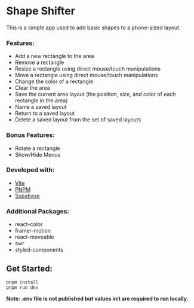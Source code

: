 # Shape Shifter

This is a simple app used to add basic shapes to a phone-sized layout.


### Features:
- Add a new rectangle to the area
- Remove a rectangle
- Resize a rectangle using direct mouse/touch manipulations
- Move a rectangle using direct mouse/touch manipulations
- Change the color of a rectangle
- Clear the area
- Save the current area layout (the position, size, and color of each rectangle in the area)
- Name a saved layout
- Return to a saved layout
- Delete a saved layout from the set of saved layouts

### Bonus Features:
- Rotate a rectangle
- Show/Hide Menus

### Developed with:
- [Vite](https://vitejs.dev/)
- [PNPM](https://pnpm.io/)
- [Supabase](https://supabase.com/)

### Additional Packages:
- react-color
- framer-motion
- react-moveable
- swr
- styled-components

## Get Started:

```
pnpm install
pnpm run dev
```


__Note: .env file is not published but values init are required to run locally.__
